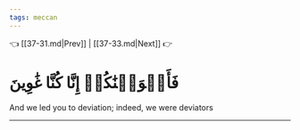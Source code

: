 ```yaml
---
tags: meccan
---
```


👈 [[37-31.md|Prev]] | [[37-33.md|Next]] 👉

# فَأَغۡوَيۡنَٰكُمۡ إِنَّا كُنَّا غَٰوِينَ

And we led you to deviation; indeed, we were deviators

---

